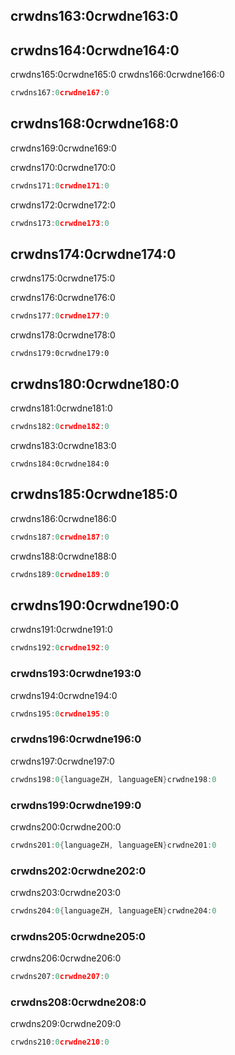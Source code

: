 ## crwdns163:0crwdne163:0

## crwdns164:0crwdne164:0

crwdns165:0crwdne165:0 crwdns166:0crwdne166:0

```go
crwdns167:0crwdne167:0
```

## crwdns168:0crwdne168:0

crwdns169:0crwdne169:0

crwdns170:0crwdne170:0

```go
crwdns171:0crwdne171:0
```

crwdns172:0crwdne172:0

```go
crwdns173:0crwdne173:0
```

## crwdns174:0crwdne174:0

crwdns175:0crwdne175:0

crwdns176:0crwdne176:0

```go
crwdns177:0crwdne177:0
```

crwdns178:0crwdne178:0

    crwdns179:0crwdne179:0
    

## crwdns180:0crwdne180:0

crwdns181:0crwdne181:0

```go
crwdns182:0crwdne182:0
```

crwdns183:0crwdne183:0

    crwdns184:0crwdne184:0
    

## crwdns185:0crwdne185:0

crwdns186:0crwdne186:0

```go
crwdns187:0crwdne187:0
```

crwdns188:0crwdne188:0

```go
crwdns189:0crwdne189:0
```

## crwdns190:0crwdne190:0

crwdns191:0crwdne191:0

```go
crwdns192:0crwdne192:0
```

### crwdns193:0crwdne193:0

crwdns194:0crwdne194:0

```go
crwdns195:0crwdne195:0
```

### crwdns196:0crwdne196:0

crwdns197:0crwdne197:0

```go
crwdns198:0{languageZH, languageEN}crwdne198:0
```

### crwdns199:0crwdne199:0

crwdns200:0crwdne200:0

```go
crwdns201:0{languageZH, languageEN}crwdne201:0
```

### crwdns202:0crwdne202:0

crwdns203:0crwdne203:0

```go
crwdns204:0{languageZH, languageEN}crwdne204:0
```

### crwdns205:0crwdne205:0

crwdns206:0crwdne206:0

```go
crwdns207:0crwdne207:0
```

### crwdns208:0crwdne208:0

crwdns209:0crwdne209:0

```go
crwdns210:0crwdne210:0
```